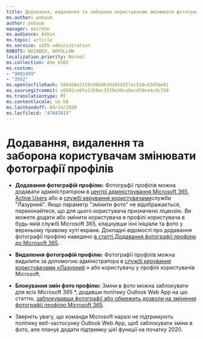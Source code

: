 ```yaml
---
title: Додавання, видалення та заборона користувачам змінювати фотографії профілів
ms.author: pebaum
author: pebaum
manager: mnirkhe
ms.audience: Admin
ms.topic: article
ms.service: o365-administration
ROBOTS: NOINDEX, NOFOLLOW
localization_priority: Normal
ms.collection: Adm_O365
ms.custom:
- "9001499"
- "3552"
ms.openlocfilehash: 58b428e3110c06b8b39d45d327ac514c4245be81
ms.sourcegitcommit: c6692ce0fa1358ec3529e59ca0ecdfdea4cdc759
ms.translationtype: MT
ms.contentlocale: uk-UA
ms.lasthandoff: 09/14/2020
ms.locfileid: "47687815"
---
```

# <a name="add-remove-or-prevent-users-from-changing-profile-photos"></a>Додавання, видалення та заборона користувачам змінювати фотографії профілів

- **Додавання фотографій профілю:** Фотографії профілів можна додавати адміністратором в [центрі адміністрування Microsoft 365, Active Users](https://admin.microsoft.com/Adminportal/Home?source=applauncher#/users) або в  [службі керування користувачами](https://portal.azure.com/#blade/Microsoft_AAD_IAM/UsersManagementMenuBlade/AllUsers)служби "Лазурний".  Якщо параметр "змінити фото" не відображається, переконайтеся, що для цього користувача призначено ліцензію. Ви можете додати або змінити користувача в профілі користувача в будь-якій службі Microsoft 365, клацнувши їхні ініціали та фото у верхньому правому куті екрана. Докладні відомості про додавання фотографії профілю наведено [в статті Додавання фотографії профілю до Microsoft 365](https://support.office.com/article/add-your-profile-photo-to-office-365-2eaf93fd-b3f1-43b9-9cdc-bdcd548435b7).

- **Видалення фотографій профілю:** Фотографії профілів можна видалити за допомогою адміністратора в [службі керування користувачами «Лазурний](https://portal.azure.com/#blade/Microsoft_AAD_IAM/UsersManagementMenuBlade/AllUsers) » або користувачу у профілі користувачів Microsoft.

- **Блокування змін фото профілю:** Зміни в фото можна заблокувати для всіх Microsoft 365 *, додавши політику Outlook Web App на цю статтю, [заблокувавши фотографії або обмежить дозволи на змінення фотографії профілю Microsoft 365](https://answers.microsoft.com/msoffice/forum/msoffice_o365admin-mso_manage/locking-photos-or-restricting-permissions-to/1d19ae4f-de5d-4c3d-a0ad-4b8b8ac32e3d).

* Зверніть увагу, що команди Microsoft наразі не підтримують політику веб-застосунку Outlook Web App, щоб заблокувати зміни в фото, але планує додати підтримку цієї функції на початку 2020.

